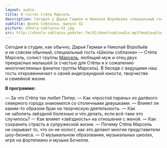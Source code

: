 ```yaml
---
layout: audio
title: В гостях Стёпа Марсель
description: Сегодня у Дарьи Герман и Николая Воробьёва специальный гость — Стёпа Марсель, солист группы Марсель.
subtitle: Школа Соблазна, выпуск 42
picture: shkola-soblazna-42.jpg
src: http://shkola-soblazna.podster.fm/42/download/audio.mp3?media=player
---
```


Сегодня в студии, как обычно, Дарья Герман и Николай Воробьёв и не совсем обычный, специальный гость «Школы соблазна» — Стёпа Марсель, солист группы [Марсель](http://www.marselband.ru), любящий муж и отец двух прекрасных малышей (к счастью для Стёпы и к сожалению многочисленных фанаток группы Марсель). В беседе с ведущими наш гость откровенничает о своей андеграундной юности, творчестве и семейной жизни.

**В программе:**

— За что Стёпа так любит Питер.
— Как «простой парень» из далёкого северного города знакомился со столичными девушками.
— Влияет ли каким-то образом брак на творческую деятельность.
— Как не заболеть звёздной болезнью и что делать, если всё-таки это случилось?
— Как влияет «звёздность» на отношения с женой.
— Как сохранить страсть в супружеской жизни.
— Почему Стёпа Марсель не скрывает то, что он не холост, как это делают многие представители шоу-бизнеса.
— О музыкальном образовании, музыкальных школах, игре на фортепиано и музыке Бочелли. 
